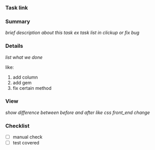 ### Task link

### Summary
_brief description about this task_ 
_ex task list in clickup or fix bug_

### Details
_list what we done_ 

like: 
1. add column 
2. add gem
3. fix certain method

### View
_show difference between before and after_
_like css front_end change_

### Checklist
- [ ] manual check
- [ ] test covered
